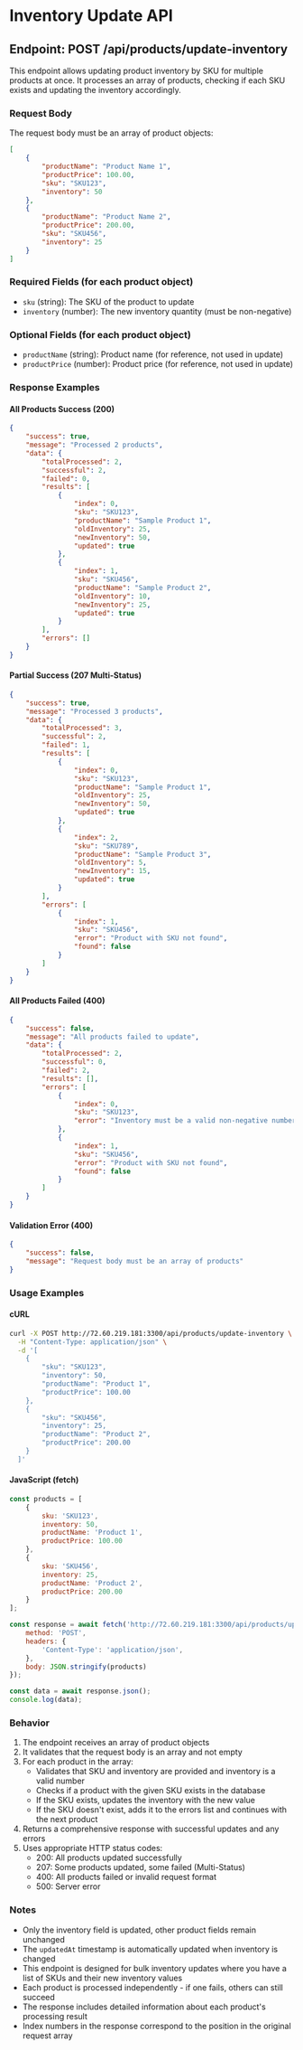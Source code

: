 # Inventory Update API

## Endpoint: POST /api/products/update-inventory

This endpoint allows updating product inventory by SKU for multiple products at once. It processes an array of products, checking if each SKU exists and updating the inventory accordingly.

### Request Body

The request body must be an array of product objects:

```json
[
    {
        "productName": "Product Name 1",
        "productPrice": 100.00,
        "sku": "SKU123",
        "inventory": 50
    },
    {
        "productName": "Product Name 2", 
        "productPrice": 200.00,
        "sku": "SKU456",
        "inventory": 25
    }
]
```

### Required Fields (for each product object)
- `sku` (string): The SKU of the product to update
- `inventory` (number): The new inventory quantity (must be non-negative)

### Optional Fields (for each product object)
- `productName` (string): Product name (for reference, not used in update)
- `productPrice` (number): Product price (for reference, not used in update)

### Response Examples

#### All Products Success (200)
```json
{
    "success": true,
    "message": "Processed 2 products",
    "data": {
        "totalProcessed": 2,
        "successful": 2,
        "failed": 0,
        "results": [
            {
                "index": 0,
                "sku": "SKU123",
                "productName": "Sample Product 1",
                "oldInventory": 25,
                "newInventory": 50,
                "updated": true
            },
            {
                "index": 1,
                "sku": "SKU456",
                "productName": "Sample Product 2",
                "oldInventory": 10,
                "newInventory": 25,
                "updated": true
            }
        ],
        "errors": []
    }
}
```

#### Partial Success (207 Multi-Status)
```json
{
    "success": true,
    "message": "Processed 3 products",
    "data": {
        "totalProcessed": 3,
        "successful": 2,
        "failed": 1,
        "results": [
            {
                "index": 0,
                "sku": "SKU123",
                "productName": "Sample Product 1",
                "oldInventory": 25,
                "newInventory": 50,
                "updated": true
            },
            {
                "index": 2,
                "sku": "SKU789",
                "productName": "Sample Product 3",
                "oldInventory": 5,
                "newInventory": 15,
                "updated": true
            }
        ],
        "errors": [
            {
                "index": 1,
                "sku": "SKU456",
                "error": "Product with SKU not found",
                "found": false
            }
        ]
    }
}
```

#### All Products Failed (400)
```json
{
    "success": false,
    "message": "All products failed to update",
    "data": {
        "totalProcessed": 2,
        "successful": 0,
        "failed": 2,
        "results": [],
        "errors": [
            {
                "index": 0,
                "sku": "SKU123",
                "error": "Inventory must be a valid non-negative number"
            },
            {
                "index": 1,
                "sku": "SKU456",
                "error": "Product with SKU not found",
                "found": false
            }
        ]
    }
}
```

#### Validation Error (400)
```json
{
    "success": false,
    "message": "Request body must be an array of products"
}
```

### Usage Examples

#### cURL
```bash
curl -X POST http://72.60.219.181:3300/api/products/update-inventory \
  -H "Content-Type: application/json" \
  -d '[
    {
        "sku": "SKU123",
        "inventory": 50,
        "productName": "Product 1",
        "productPrice": 100.00
    },
    {
        "sku": "SKU456", 
        "inventory": 25,
        "productName": "Product 2",
        "productPrice": 200.00
    }
  ]'
```

#### JavaScript (fetch)
```javascript
const products = [
    {
        sku: 'SKU123',
        inventory: 50,
        productName: 'Product 1',
        productPrice: 100.00
    },
    {
        sku: 'SKU456',
        inventory: 25,
        productName: 'Product 2', 
        productPrice: 200.00
    }
];

const response = await fetch('http://72.60.219.181:3300/api/products/update-inventory', {
    method: 'POST',
    headers: {
        'Content-Type': 'application/json',
    },
    body: JSON.stringify(products)
});

const data = await response.json();
console.log(data);
```

### Behavior
1. The endpoint receives an array of product objects
2. It validates that the request body is an array and not empty
3. For each product in the array:
   - Validates that SKU and inventory are provided and inventory is a valid number
   - Checks if a product with the given SKU exists in the database
   - If the SKU exists, updates the inventory with the new value
   - If the SKU doesn't exist, adds it to the errors list and continues with the next product
4. Returns a comprehensive response with successful updates and any errors
5. Uses appropriate HTTP status codes:
   - 200: All products updated successfully
   - 207: Some products updated, some failed (Multi-Status)
   - 400: All products failed or invalid request format
   - 500: Server error

### Notes
- Only the inventory field is updated, other product fields remain unchanged
- The `updatedAt` timestamp is automatically updated when inventory is changed
- This endpoint is designed for bulk inventory updates where you have a list of SKUs and their new inventory values
- Each product is processed independently - if one fails, others can still succeed
- The response includes detailed information about each product's processing result
- Index numbers in the response correspond to the position in the original request array
